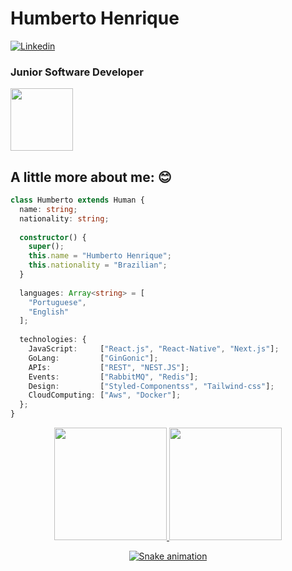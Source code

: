 # Humberto Henrique

[![Linkedin](https://img.shields.io/badge/-Connect-blue?style=flat-square&logo=Linkedin&logoColor=white&link=https://www.linkedin.com/in/humbertohenrique/)](https://www.linkedin.com/in/humbertohenrique/)

### Junior Software Developer

<img src="https://i.ibb.co/QJZdmpv/XOsX.gif" width="100" height="100" />

## A little more about me: 😊

```typescript
class Humberto extends Human {
  name: string;
  nationality: string;
  
  constructor() {
    super();
    this.name = "Humberto Henrique";
    this.nationality = "Brazilian";
  }
  
  languages: Array<string> = [
    "Portuguese",
    "English"
  ];
  
  technologies: {
    JavaScript:     ["React.js", "React-Native", "Next.js"];
    GoLang:         ["GinGonic"];
    APIs:           ["REST", "NEST.JS"];
    Events:         ["RabbitMQ", "Redis"];
    Design:         ["Styled-Componentss", "Tailwind-css"];
    CloudComputing: ["Aws", "Docker"];
  };
}
```


<div align="center">
  <a href="https://github.com/LyoDekken">
  <img height="180em" src="https://github-readme-stats.vercel.app/api?username=LyoDekken&show_icons=true&theme=dracula&include_all_commits=true&count_private=true"/>
  <img height="180em" src="https://github-readme-stats.vercel.app/api/top-langs/?username=LyoDekken&layout=compact&langs_count=7&theme=dracula"/>
</div>


<div align="center">

  ![Snake animation](https://github.com/LyoDekken/LyoDekken/blob/output/github-contribution-grid-snake.svg)
  
</div>
